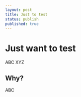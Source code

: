 ```yaml
---
layout: post
title: Just to test
status: publish
published: true
---
```

 
# Just want to test
 
ABC
XYZ
 
## Why?
 
ABC
